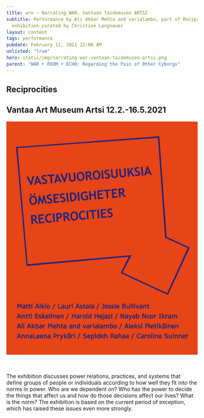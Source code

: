 ```yaml
---
title: wre ~ Narrating WAR, Vantaan Taidemuseo ARTSI
subtitle: Performance by Ali Akbar Mehta and varialambo, part of Reciprocities
  exhibition curated by Christine Langnauer
layout: content
tags: performance
pubdate: February 11, 2021 12:00 AM
unlisted: "true"
hero: static/img/narrating-war-vantaan-taidemuseo-artsi.png
parent: "WAR • ROOM • ECHO: Regarding the Pain of Other Cyborgs"
---
```

## Reciprocities

## Vantaa Art Museum Artsi 12.2.-16.5.2021

![](static/img/narrating-war-vantaan-taidemuseo-artsi.png)

<br/>

The exhibition discusses power relations, practices, and systems that define groups of people or individuals according to how well they fit into the norms in power. Who are we dependent on? Who has the power to decide the things that affect us and how do those decisions affect our lives? What is the norm? The exhibition is based on the current period of exception, which has raised these issues even more strongly.

[](https://aliakbarmehta.com/content/war-room-echo-regarding-the-pain-of-other-cyborgs#)